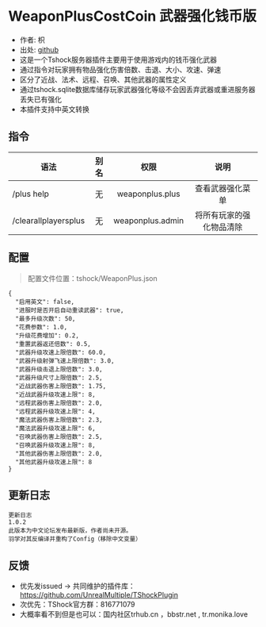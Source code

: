 # WeaponPlusCostCoin 武器强化钱币版

- 作者: 枳
- 出处: [github](https://github.com/skywhale-zhi/WeaponPlusCostCoin)
- 这是一个Tshock服务器插件主要用于使用游戏内的钱币强化武器
- 通过指令对玩家拥有物品强化伤害倍数、击退、大小、攻速、弹速
- 区分了近战、法术、远程、召唤、其他武器的属性定义
- 通过tshock.sqlite数据库储存玩家武器强化等级不会因丢弃武器或重进服务器丢失已有强化
- 本插件支持中英文转换

## 指令

| 语法                   |  别名 |                权限                |      说明      |
| -------------------- | :-: | :------------------------------: | :----------: |
| /plus help           |  无  |  weaponplus.plus |   查看武器强化菜单   |
| /clearallplayersplus |  无  | weaponplus.admin | 将所有玩家的强化物品清除 |

## 配置

> 配置文件位置：tshock/WeaponPlus.json

```json5
{
  "启用英文": false,
  "进服时是否开启自动重读武器": true,
  "最多升级次数": 50,
  "花费参数": 1.0,
  "升级花费增加": 0.2,
  "重置武器返还倍数": 0.5,
  "武器升级攻速上限倍数": 60.0,
  "武器升级射弹飞速上限倍数": 3.0,
  "武器升级击退上限倍数": 3.0,
  "武器升级尺寸上限倍数": 2.5,
  "近战武器伤害上限倍数": 1.75,
  "近战武器升级攻速上限": 8,
  "远程武器伤害上限倍数": 2.0,
  "远程武器升级攻速上限": 4,
  "魔法武器伤害上限倍数": 2.3,
  "魔法武器升级攻速上限": 6,
  "召唤武器伤害上限倍数": 2.5,
  "召唤武器升级攻速上限": 8,
  "其他武器伤害上限倍数": 2.0,
  "其他武器升级攻速上限": 8
}
```

## 更新日志

```
更新日志
1.0.2
此版本为中文论坛发布最新版，作者尚未开源。
羽学对其反编译并重构了Config（移除中文变量）
```

## 反馈

- 优先发issued -> 共同维护的插件库：https://github.com/UnrealMultiple/TShockPlugin
- 次优先：TShock官方群：816771079
- 大概率看不到但是也可以：国内社区trhub.cn ，bbstr.net , tr.monika.love

